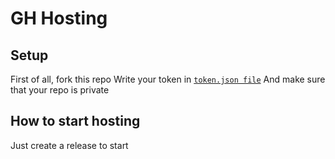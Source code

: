 # GH Hosting

## Setup

First of all, fork this repo
Write your token in [`token.json file`](/token.json)
And make sure that your repo is private

## How to start hosting

Just create a release to start
